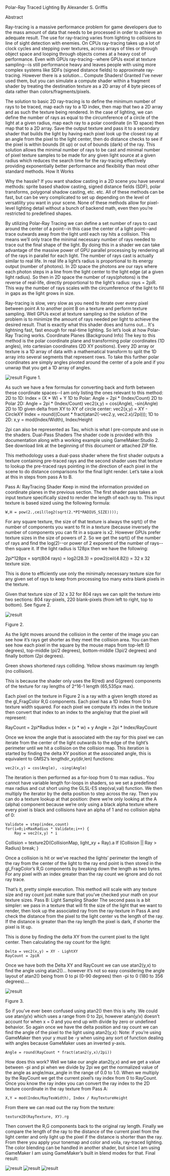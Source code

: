 Polar-Ray Traced Lighting
By Alexander S. Griffis

Abstract

Ray-tracing is a massive performance problem for game developers due to the mass amount of data that needs to be processed in order to achieve an adequate result. The use for ray-tracing varies from lighting to collisions to line of sight detection with enemies. On CPUs ray-tracing takes up a lot of clock cycles and stepping over textures, across arrays of tiles or through object space and looping through objects comes at a heavy cost of performance. Even with GPUs ray-tracing--where GPUs excel at texture sampling--is still performance heavy and leaves people with using more complex systems like SDFs (signed distance fields) to approximate ray-tracing. However there is a solution… Compute Shaders! Granted I’ve never used them, but you can simulate a compute shader within a fragment shader by treating the destination texture as a 2D array of 4 byte pieces of data rather than colors/fragments/pixels.

The solution to basic 2D ray-tracing is to define the minimum number of rays to be traced, map each ray to a 1D index, then map that two a 2D array and as such the texture being rendered. In the case of lighting, we can define the number of rays as equal to the circumference of a circle of the light at a given radius, map each ray to a polar coordinate (in 1D space) then map that to a 2D array. Save the output texture and pass it to a secondary shader that builds the light by having each pixel look up the closest ray at an angle from the pixel to the light center, then do distance checks to see if the pixel is within bounds (lit up) or out of bounds (dark) of the ray. This solution allows the minimal number of rays to be cast and minimal number of pixel texture samples to be made for any given light source at a given radius which reduces the search time for the ray-tracing effectively providing exponentially better performance and flexibility than most other standard methods.
How It Works

Why the hassle?
If you want shadow casting in a 2D scene you have several methods: sprite based shadow casting, signed distance fields (SDF), polar transforms, polygonal shadow casting, etc. etc. All of these methods can be fast, but can be very complicated to set up depending on the level of versatility you want in your scene. None of these methods allow for pixel-level lighting detail without a bunch of backend math, even then you’re restricted to predefined shapes.

By utilizing Polar-Ray Tracing we can define a set number of rays to cast around the center of a point--in this case the center of a light point--and trace outwards away from the light until each ray hits a collision. This means we’ll only trace the minimal necessary number of rays needed to trace out the final shape of the light. By doing this in a shader we can take advantage of the massive power of GPU parallel processing by rendering all of the rays in parallel for each light. The number of rays cast is actually similar to real life. In real life a light’s radius is proportional to its energy output (number of photons). In 2D space the photons are our rays where each photon steps in a line from the light center to the light edge (at a given light radius). So then in 2D space the number of rays(photons) is the reverse of real-life, directly proportional to the light’s radius: rays = 2piR. This way the number of rays scales with the circumference of the light to fill in gaps as the light grows in size.

Ray-tracing is slow, very slow as you need to iterate over every pixel between point A to another point B on a texture and perform texture sampling. Well GPUs excel at texture sampling so the solution of the problem is to minimize the amount of rays needed per light to achieve the desired result. That is exactly what this shader does and turns out… It's lightning fast, fast enough for real-time lighting. So let’s look at how Polar-Ray Tracing works.
Coordinate Planes (Background Info)
The key to this method is the polar coordinate plane and transforming polar coordinates (1D angles), into cartesian coordinates (2D XY positions). Every 2D array or texture is a 1D array of data with a mathematical transform to split the 1D array into several segments that represent rows. To take this further polar coordinates are simply angles pivoted around the center of a pole and if you unwrap that you get a 1D array of angles. 

![result](https://i.imgur.com/t9dwO3r.png)
Figure 1.

As such we have a few formulas for converting back and forth between these coordinate spaces--I am only listing the ones relevant to this method:
	2D to 1D:
		Index = (X * W) + Y
	1D to Polar:
		Angle = 2pi * (Index/Count)
	2D to Polar 2D:
		Angle = 2pi * (Index/Count)
		vec2(x,y) = cos(Angle), -sin(Angle)
	2D to 1D given delta from XY to XY of circle center:
		vec2(x,y) = XY - CircleXY
		Index = round((Count * fract(atan2(-vec2.y, vec2.x)/2pi)));
	1D to 2D:
		x,y = mod(Index/Width), Index/Height

2pi can also be represented as Tau, which is what I pre-compute and use in the shaders.
Dual-Pass Shaders
The shader code is provided with this documentation along with a working example using GameMaker:Studio 2. See download link at the beginning of this document or attached ZIP file.

This methodology uses a dual-pass shader where the first shader outputs a texture containing pre-traced rays and the second shader uses that texture to lookup the pre-traced rays pointing in the direction of each pixel in the scene to do distance comparisons for the final light render. Let’s take a look at this in steps from pass A to B.

Pass A: RayTracing Shader
Keep in mind the information provided on coordinate planes in the previous section. The first shader pass takes an input texture specifically sized to render the length of each ray to. This input texture is based sized using the following formula:

	W,H = pow(2.,ceil(log2(sqrt(2.*PI*RADIUS_SIZE))));

For any square texture, the size of that texture is always the sqrt() of the number of components you want to fit in a texture (because inversely the number of components you can fit in a square is x2. However GPUs prefer texture sizes in the size of powers of 2. So we get the sqrt() of the number of rays and find the log(2)--or power of 2 exponent of the number of rays--then square it. If the light radius is 128px then we have the following:

 2pi*128px = sqrt(804 rays) = log2(28.3) = pow2(ceil(4.82)) = 32 x 32 texture size.

This is done to efficiently use only the minimally necessary texture size for any given set of rays to keep from processing too many extra blank pixels in the texture.

Given that texture size of 32 x 32 for 804 rays we can split the texture into two sections: 804 ray-pixels, 220 blank-pixels (from left to right, top to bottom). See figure 2.

![result](https://i.imgur.com/WtNi3Xi.gif)

Figure 2.

As the light moves around the collision in the center of the image you can see how it’s rays get shorter as they meet the collision area. You can then see how each pixel in the square by the mouse maps from top-left (0 degrees), top-middle (pi/2 degrees), bottom-middle (3pi/2 degrees) and finally bottom (2pi degrees).

Green shows shortened rays colliding.
Yellow shows maximum ray length (no collision).

This is because the shader only uses the R(red) and G(green) components of the texture for ray lengths of 2^16-1 length (65,535px max).

Each pixel on the texture in Figure 2 is a ray with a given length stored as the gl_FragColor R,G components. Each pixel has a 1D index from 0 to texture width squared. For each pixel we compute it’s index in the texture then convert that index to an index to the angle/ray that the pixel will represent:

RayCount = 2pi*Radius
Index = (x * w) + y
Angle = 2pi * Index/RayCount

Once we know the angle that is associated with the ray for this pixel we can iterate from the center of the light outwards to the edge of the light’s perimeter until we hit a collision on the collision map. This iteration is started by finding the delta XY position at the associated angle, this is equivalent to GMS2’s lengthdir_xy(dir,len) functions:

	vec2(x,y) = cos(Angle), -sing(Angle)

The iteration is then performed as a for-loop from 0 to max radius.. You cannot have variable length for-loops in shaders, so we set a predefined max radius and cut short using the GLSL-ES step(val,val) function. We then multiply the iterator by the delta position to step across the ray. Then you can do a texture lookup at that position: (here we’re only looking at the A (alpha) component because we’re only using a black alpha texture where every pixel is black and collisions have an alpha of 1 and no collision alpha of 0:

	Validate = step(index,count)
	for(i=0;i<MaxRadius * Validate;i++) {
		Ray = vec2(x,y) * i
Collision = texture2D(CollisionMap, light_xy + Ray).a
If (Collision || Ray > Radius) break;
}

Once a collision is hit or we’ve reached the lights’ perimeter the length of the ray from the center of the light to the ray end point is then stored in the gl_FragColor’s R,G components by breaking down the length as two bytes. For any pixel with an index greater than the ray count we ignore and do not ray trace.

That’s it, pretty simple execution. This method will scale with any texture size and ray count just make sure that you’ve checked your math on your texture sizes.
Pass B: Light Sampling Shader
The second pass is a bit simpler: we pass in a texture that will fit the size of the light that we want to render, then look up the associated ray from the ray-texture in Pass A and check the distance from the pixel to the light center vs the length of the ray. If the distance is greater than the ray length the pixel is dark, if shorter the pixel is lit up.

This is done by finding the delta XY from the current pixel to the light center. Then calculating the ray count for the light:

	Delta = vec2(x,y) = XY - LightXY
	RayCount = 2piR

Once we have both the Delta XY and RayCount we can use atan2(y,x) to find the angle using atan2()... however it’s not so easy considering the angle layout of atan2() being from 0 to pi (0-90 degrees) then -pi to 0 (180 to 356 degrees)....

![result](https://i.imgur.com/Q7WyFs5.png)

Figure 3.

So if you’ve ever been confused using atan2() then this is why. We could use atan(y/x) which uses a range from 0 to 2pi, however atan(y/x) doesn’t account for when x = 0 and you end up with divide by zero or undefined behavior.
So again once we have the delta position and ray count we can find the angle of the pixel to the light using atan2(y,x):
Note: if you’re using GameMaker then your y must be -y when using any sort of function dealing with angles because GameMaker uses an inverted y-axis.

	Angle = round(RayCount * fract(atan2(y,x)/2pi))

How does this work? Well we take our angle atan2(y,x) and we get a value between -pi and pi when we divide by 2pi we get the normalized value of the angle as angle/max_angle in the range of 0.0 to 1.0. When we multiply by the RayCount we get the current pixel’s ray index from 0 to RayCount. Once you know the ray index you can convert the ray index to the 2D texture coordinate in the ray texture from Pass A:

	X,Y = mod(Index/RayTexWidth), Index / RayTextureHeight

From there we can read out the ray from the texture:

	texture2D(RayTexture, XY).rg

Then convert the R,G components back to the original ray length. Finally we compare the length of the ray to the distance of the current pixel from the light center and only light up the pixel if the distance is shorter than the ray. From there you apply your tonemap and color and voila, ray-traced lighting. The color blending can be handled in another shader, but since I am using GameMaker I am using GameMaker’s built in blend modes for that. Final result:

![result](https://i.imgur.com/fbx42HB.gif)
![result](https://i.imgur.com/NXo1OxF.gif)
![result](https://i.imgur.com/GMrz2IU.gif)
